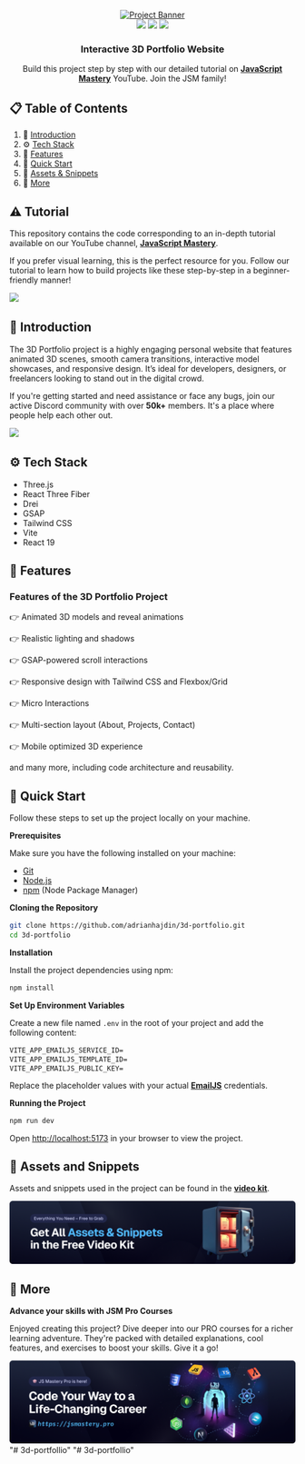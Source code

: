 <div align="center">
  <br />
    <a href="https://www.youtube.com/watch?v=E-fdPfRxkzQ" target="_blank">
      <img src="public/images/readme.png" alt="Project Banner">
    </a>
  <br />

  <div>
    <img src="https://img.shields.io/badge/-Three.js-black?style=for-the-badge&logo=three.js&logoColor=white" />
    <img src="https://img.shields.io/badge/-GSAP-88CE02?style=for-the-badge&logo=greensock&logoColor=white" />
    <img src="https://img.shields.io/badge/-Tailwind_CSS-38B2AC?style=for-the-badge&logo=tailwind-css&logoColor=white" />
  </div>

  <h3 align="center">Interactive 3D Portfolio Website</h3>

   <div align="center">
     Build this project step by step with our detailed tutorial on <a href="https://www.youtube.com/@javascriptmastery/videos" target="_blank"><b>JavaScript Mastery</b></a> YouTube. Join the JSM family!
    </div>
</div>

## 📋 <a name="table">Table of Contents</a>

1. 🤖 [Introduction](#introduction)
2. ⚙️ [Tech Stack](#tech-stack)
3. 🔋 [Features](#features)
4. 🤸 [Quick Start](#quick-start)
5. 🔗 [Assets & Snippets](#links)
6. 🚀 [More](#more)

## ⚠️ Tutorial

This repository contains the code corresponding to an in-depth tutorial available on our YouTube channel, <a href="https://www.youtube.com/@javascriptmastery/videos" target="_blank"><b>JavaScript Mastery</b></a>.

If you prefer visual learning, this is the perfect resource for you. Follow our tutorial to learn how to build projects like these step-by-step in a beginner-friendly manner!

<a href="https://www.youtube.com/watch?v=E-fdPfRxkzQ" target="_blank"><img src="https://github.com/sujatagunale/EasyRead/assets/151519281/1736fca5-a031-4854-8c09-bc110e3bc16d" /></a>

## <a name="introduction">🤖 Introduction</a>

The 3D Portfolio project is a highly engaging personal website that features animated 3D scenes, smooth camera transitions, interactive model showcases, and responsive design. It’s ideal for developers, designers, or freelancers looking to stand out in the digital crowd.

If you're getting started and need assistance or face any bugs, join our active Discord community with over **50k+** members. It's a place where people help each other out.

<a href="https://discord.com/invite/n6EdbFJ" target="_blank"><img src="https://github.com/sujatagunale/EasyRead/assets/151519281/618f4872-1e10-42da-8213-1d69e486d02e" /></a>

## <a name="tech-stack">⚙️ Tech Stack</a>

- Three.js
- React Three Fiber
- Drei
- GSAP
- Tailwind CSS
- Vite
- React 19

## <a name="features">🔋 Features</a>

### Features of the 3D Portfolio Project

👉 Animated 3D models and reveal animations

👉 Realistic lighting and shadows

👉 GSAP-powered scroll interactions

👉 Responsive design with Tailwind CSS and Flexbox/Grid

👉 Micro Interactions

👉 Multi-section layout (About, Projects, Contact)

👉 Mobile optimized 3D experience

and many more, including code architecture and reusability.

## <a name="quick-start">🤸 Quick Start</a>

Follow these steps to set up the project locally on your machine.

**Prerequisites**

Make sure you have the following installed on your machine:

- [Git](https://git-scm.com/)
- [Node.js](https://nodejs.org/en)
- [npm](https://www.npmjs.com/) (Node Package Manager)

**Cloning the Repository**

```bash
git clone https://github.com/adrianhajdin/3d-portfolio.git
cd 3d-portfolio
```

**Installation**

Install the project dependencies using npm:

```bash
npm install
```

**Set Up Environment Variables**

Create a new file named `.env` in the root of your project and add the following content:

```env
VITE_APP_EMAILJS_SERVICE_ID=
VITE_APP_EMAILJS_TEMPLATE_ID=
VITE_APP_EMAILJS_PUBLIC_KEY=
```

Replace the placeholder values with your actual **[EmailJS](https://www.emailjs.com/)** credentials.

**Running the Project**

```bash
npm run dev
```

Open [http://localhost:5173](http://localhost:5173/) in your browser to view the project.


## <a name="links">🔗 Assets and Snippets</a>

Assets and snippets used in the project can be found in the **[video kit](https://jsm.dev/pfolio25-kit)**.

<a href="https://jsm.dev/pfolio25-kit" target="_blank">
  <img src="public/images/readme-video-kit.png" alt="Video Kit Banner">
</a>


## <a name="more">🚀 More</a>

**Advance your skills with JSM Pro Courses**

Enjoyed creating this project? Dive deeper into our PRO courses for a richer learning adventure. They're packed with
detailed explanations, cool features, and exercises to boost your skills. Give it a go!

<a href="https://beta.jsmastery.pro/" target="_blank">
  <img src="public/images/readme-bottom.png" alt="Project Banner">
</a>
"# 3d-portfollio" 
"# 3d-portfollio" 
